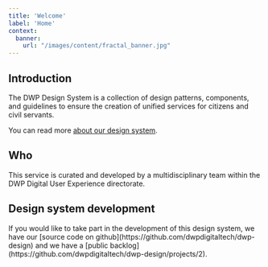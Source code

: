 ```yaml
---
title: 'Welcome'
label: 'Home'
context:
  banner:
    url: "/images/content/fractal_banner.jpg"
---
```


<h2 id="why-is-this">Introduction</h2>

<p>The DWP Design System is a collection of design patterns, components, and guidelines to ensure the creation of unified services for citizens and civil servants.</p>

<p>You can read more <a href="/docs/about">about our design system</a>.</p>

<h2 id="who">Who</h2>

<p>This service is curated and developed by a multidisciplinary team within the DWP Digital User Experience directorate.</p>

<h2 id="backlog">Design system development</h2>

<p>If you would like to take part in the development of this design system, we have our [source code on github](https://github.com/dwpdigitaltech/dwp-design) and we have a [public backlog](https://github.com/dwpdigitaltech/dwp-design/projects/2).</p>
